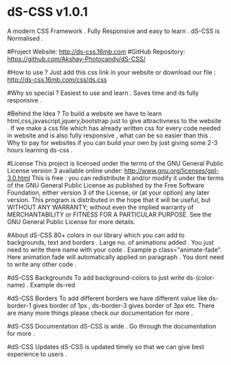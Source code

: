 # dS-CSS v1.0.1
A modern CSS Framework .
Fully Responsive and easy to learn .
dS-CSS is Normalised .

#Project Website: http://ds-css.16mb.com
#GitHub Repository: https://github.com/Akshay-Photocandy/dS-CSS/

#How to use ?
Just add this css link in your website or download our file : http://ds-css.16mb.com/css/ds.css

#Why so special ?
Easiest to use and learn . Saves time and its fully responsive .

#Behind the Idea ?
To build a website we have to learn html,css,javascript,jquery,bootstrap just to give attractivness to the website . If we make a css file which has already written css for every code needed in website and is also fully responsive , what can be so easier than this . Why to pay for websites if you can build your own by just giving some 2-3 hours learning ds-css .

#License
This project is licensed under the terms of the GNU General Public License version 3 available online under:
http://www.gnu.org/licenses/gpl-3.0.html
This is free : you can redistribute it and/or modify it under the terms of the GNU General Public License as published by the Free Software Foundation, either version 3 of the License, or (at your option) any later version.
This program is distributed in the hope that it will be useful, but WITHOUT ANY WARRANTY; without even the implied warranty of MERCHANTABILITY or FITNESS FOR A PARTICULAR PURPOSE. See the GNU General Public License for more details.

#About dS-CSS
80+ colors in our library which you can add to backgrounds, text and borders . Large no. of animations added . You just need to write there name with your code . Example p class="animate-fade". Here animation fade will automatically applied on paragraph . You dont need to write any other code .

#dS-CSS Backgrounds
To add background-colors to just write ds-(color-name) . Example ds-red

#dS-CSS Borders
To add different borders we have different value like ds-border-1 gives border of 1px , ds-border-3 gives border of 3px etc. There are many more things please check our documentation for more .

#dS-CSS Documentation
dS-CSS is wide . Go through the documentation for more .

#dS-CSS Updates
dS-CSS is updated timely so that we can give best experience to users .
